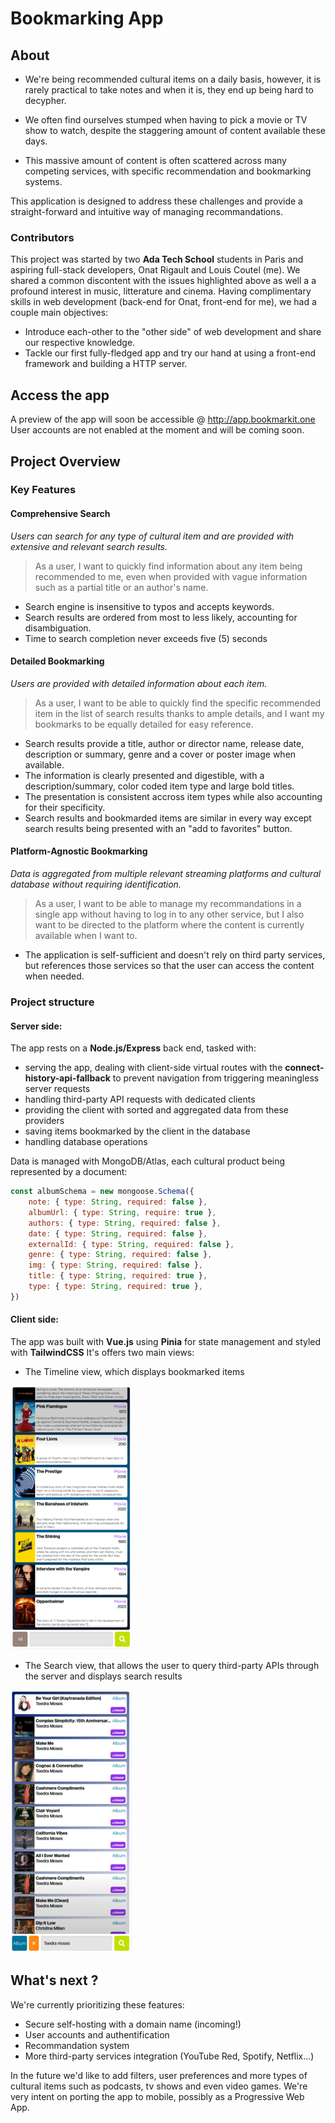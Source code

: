 # Bookmarking App
## About
- We're being recommended cultural items on a daily basis, however, it is rarely practical to take notes and when it is, they end up being hard to decypher.

- We often find ourselves stumped when having to pick a movie or TV show to watch, despite the staggering amount of content available these days.

- This massive amount of content is often scattered across many competing services, with specific recommendation and bookmarking systems.

This application is designed to address these challenges and provide a straight-forward and intuitive way of managing recommandations.

### Contributors
This project was started by two **Ada Tech School** students in Paris and aspiring full-stack developers, Onat Rigault and Louis Coutel (me). We shared a common discontent with the issues highlighted above as well a a profound interest in music, litterature and cinema. Having complimentary skills in web development (back-end for Onat, front-end for me), we had a couple main objectives:
- Introduce each-other to the "other side" of web development and share our respective knowledge.
- Tackle our first fully-fledged app and try our hand at using a front-end framework and building a HTTP server.

## Access the app
A preview of the app will soon be accessible @ http://app.bookmarkit.one
User accounts are not enabled at the moment and will be coming soon.

## Project Overview
### Key Features
#### Comprehensive Search
*Users can search for any type of cultural item and are provided with extensive and relevant search results.*
> As a user, I want to quickly find information about any item being recommended to me, even when provided with vague information such as a partial title or an author's name.
- Search engine is insensitive to typos and accepts keywords.
- Search results are ordered from most to less likely, accounting for disambiguation.
- Time to search completion never exceeds five (5) seconds 
    
#### Detailed Bookmarking
*Users are provided with detailed information about each item.*
> As a user, I want to be able to quickly find the specific recommended item in the list of search results thanks to ample details, and I want my bookmarks to be equally detailed for easy reference.
- Search results provide a title, author or director name, release date, description or summary, genre and a cover or poster image when available.
- The information is clearly presented and digestible, with a description/summary, color coded item type and large bold titles.
- The presentation is consistent accross item types while also accounting for their specificity.
- Search results and bookmarded items are similar in every way except search results being presented with an "add to favorites" button.
        
#### Platform-Agnostic Bookmarking
*Data is aggregated from multiple relevant streaming platforms and cultural database without requiring identification.*
> As a user, I want to be able to manage my recommandations in a single app without having to log in to any other service, but I also want to be directed to the platform where the content is currently available when I want to.
- The application is self-sufficient and doesn't rely on third party services, but references those services so that the user can access the content when needed.

### Project structure
#### Server side:
The app rests on a **Node.js/Express** back end, tasked with:
- serving the app, dealing with client-side virtual routes with the **connect-history-api-fallback** to prevent navigation from triggering meaningless server requests
- handling third-party API requests with dedicated clients
- providing the client with sorted and aggregated data from these providers
- saving items bookmarked by the client in the database
- handling database operations

Data is managed with MongoDB/Atlas, each cultural product being represented by a document:

```javascript
const albumSchema = new mongoose.Schema({
    note: { type: String, required: false },
    albumUrl: { type: String, require: true },
    authors: { type: String, required: false },
    date: { type: String, required: false },
    externalId: { type: String, required: false },
    genre: { type: String, required: false },
    img: { type: String, required: false },
    title: { type: String, required: true },
    type: { type: String, required: true },
})
```

#### Client side:
The app was built with **Vue.js** using **Pinia** for state management and styled with **TailwindCSS**
It's offers two main views:
- The Timeline view, which displays bookmarked items

![Timeline view screen-shot](/assets/TimelineView.png)

- The Search view, that allows the user to query third-party APIs through the server and displays search results

![Search view screen-shot](/assets/SearchView.png)

## What's next ?
We're currently prioritizing these features:
- Secure self-hosting with a domain name (incoming!)
- User accounts and authentification
- Recommandation system
- More third-party services integration (YouTube Red, Spotify, Netflix...)

In the future we'd like to add filters, user preferences and more types of cultural items such as podcasts, tv shows and even video games. We're very intent on porting the app to mobile, possibly as a Progressive Web App.
